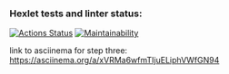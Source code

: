 ### Hexlet tests and linter status:
[![Actions Status](https://github.com/FreeS777/frontend-project-lvl2/workflows/hexlet-check/badge.svg)](https://github.com/FreeS777/frontend-project-lvl2/actions)
[![Maintainability](https://api.codeclimate.com/v1/badges/a99a88d28ad37a79dbf6/maintainability)](https://codeclimate.com/github/FreeS777/frontend-project-lvl2/)

link to asciinema for step three: https://asciinema.org/a/xVRMa6wfmTIjuELiphVWfGN94